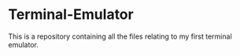 # Terminal-Emulator
This is a repository containing all the files relating to my first terminal emulator.
